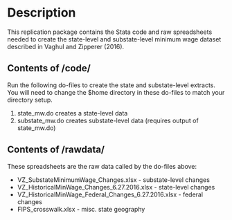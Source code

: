 # Description
This replication package contains the Stata code and raw spreadsheets
needed to create the state-level and substate-level minimum wage dataset
described in Vaghul and Zipperer (2016).

## Contents of /code/
Run the following do-files to create the state and substate-level extracts.
You will need to change the $home directory in these do-files to match
your directory setup.
1. state_mw.do creates a state-level data
2. substate_mw.do creates substate-level data (requires output of state_mw.do)

## Contents of /rawdata/
These spreadsheets are the raw data called by the do-files above:
* VZ_SubstateMinimumWage_Changes.xlsx - substate-level changes
* VZ_HistoricalMinWage_Changes_6.27.2016.xlsx - state-level changes
* VZ_HistoricalMinWage_Federal_Changes_6.27.2016.xlsx - federal changes
* FIPS_crosswalk.xlsx - misc. state geography
